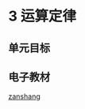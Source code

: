 # 3 运算定律

## 单元目标



## 电子教材

<Ebook grade="xxsx4b" :pages="17" :paged="31" ></Ebook>

[zanshang](../res/zanshang.md ':include')